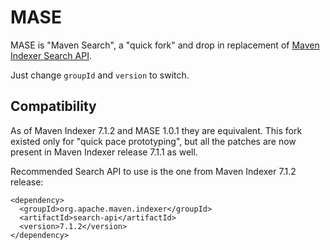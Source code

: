 # MASE

MASE is "Maven Search", a "quick fork" and drop in replacement of [Maven Indexer Search API](https://github.com/apache/maven-indexer).

Just change `groupId` and `version` to switch.

## Compatibility

As of Maven Indexer 7.1.2 and MASE 1.0.1 they are equivalent. This fork existed only for "quick pace prototyping", but all the patches are now present in Maven Indexer release 7.1.1 as well.

Recommended Search API to use is the one from Maven Indexer 7.1.2 release:
```
<dependency>
  <groupId>org.apache.maven.indexer</groupId>
  <artifactId>search-api</artifactId>
  <version>7.1.2</version>
</dependency>
```

